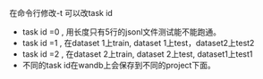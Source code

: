 在命令行修改-t 可以改task id

- task id =0 , 用长度只有5行的jsonl文件测试能不能跑通。
- task id =1 , 在dataset 1上train, dataset 1上test，dataset2上test2
- task id =2 , 在dataset 2上train, dataset 2上test, dataset1上test1
- 不同的task id在wandb上会保存到不同的project下面。